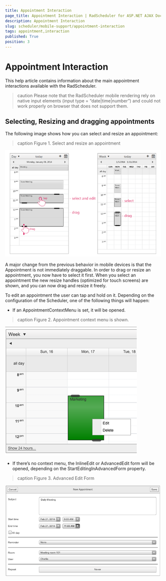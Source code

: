 ```yaml
---
title: Appointment Interaction
page_title: Appointment Interaction | RadScheduler for ASP.NET AJAX Documentation
description: Appointment Interaction
slug: scheduler/mobile-support/appointment-interaction
tags: appointment,interaction
published: True
position: 3
---
```


# Appointment Interaction



This help article contains information about the main appointment interactions available with the RadScheduler.

>caution Please note that the RadScheduler mobile rendering rely on native input elements (input type = “date|time|number”) and could not work properly on browser that does not support them.
>


## Selecting, Resizing and dragging appointments

The following image shows how you can select and resize an appointment:
>caption Figure 1. Select and resize an appointment

![scheduler-mobilerendering-selectandresizeappointment](images/scheduler-mobilerendering-selectandresizeappointment.png)

A major change from the previous behavior in mobile devices is that the Appointment is not immediately draggable. In order to drag or resize an appointment, you now have to select it first. When you select an appointment the new resize handles (optimized for touch screens) are shown, and you can now drag and resize it freely.

To edit an appointment the user can tap and hold on it. Depending on the configuration of the Scheduler, one of the following things will happen:

* If an AppointmentContextMenu is set, it will be opened.
>caption Figure 2. Appointment context menu is shown.

![scheduler-mobilerendermode-contextmenu](images/scheduler-mobilerendermode-contextmenu.png)

* If there’s no context menu, the InlineEdit or AdvancedEdit form will be opened, depending on the StartEditingInAdvancedForm property.
>caption Figure 3. Advanced Edit Form

![scheduler-mobilerendering-advancedform](images/scheduler-mobilerendering-advancedform.png)
